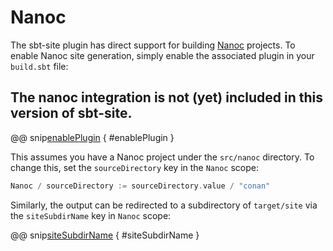 # Nanoc

The sbt-site plugin has direct support for building [Nanoc] projects. To enable Nanoc site generation, simply enable the associated plugin in your `build.sbt` file:

## The nanoc integration is not (yet) included in this version of sbt-site.

@@ snip[enablePlugin](/nanoc/src/sbt-test/nanoc/can-use-nanoc/build.sbt) { #enablePlugin }

This assumes you have a Nanoc project under the `src/nanoc` directory. To change this, set the `sourceDirectory` key in the `Nanoc` scope:

```sbt
Nanoc / sourceDirectory := sourceDirectory.value / "conan"
```

Similarly, the output can be redirected to a subdirectory of `target/site` via the `siteSubdirName` key in `Nanoc` scope:

@@ snip[siteSubdirName](/nanoc/src/sbt-test/nanoc/can-use-nanoc/build.sbt) { #siteSubdirName }

[Nanoc]: https://nanoc.ws/
